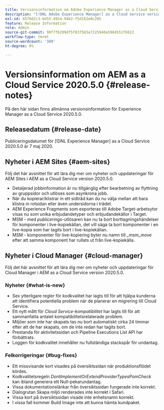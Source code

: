 ```yaml
---
title: Versionsinformation om Adobe Experience Manager as a Cloud Service 2020.5.0
description: "[!DNL Adobe Experience Manager] as a Cloud Service versionsinformation för 2020.5.0."
exl-id: 8570d2c3-6d55-4914-94b2-f5d162e0c285
feature: Release Information
role: Admin
source-git-commit: 90f7f6209df5f837583a7225940a5984551f6622
workflow-type: tm+mt
source-wordcount: '389'
ht-degree: 0%

---
```


# Versionsinformation om AEM as a Cloud Service 2020.5.0 {#release-notes}

På den här sidan finns allmänna versionsinformation för Experience Manager as a Cloud Service 2020.5.0.

## Releasedatum {#release-date}

Publiceringsdatumet för [!DNL Experience Manager] as a Cloud Service 2020.5.0 är 7 maj 2020.

## Nyheter i AEM Sites {#aem-sites}

Följ det här avsnittet för att lära dig mer om nyheter och uppdateringar för AEM Sites i AEM as a Cloud Service version 2020.5.0.

* Detaljerad jobbinformation är nu tillgänglig efter bearbetning av flyttning av gruppsidor och utlöses som asynkrona jobb.
* När du kopierar/klistrar in ett sidträd kan du nu välja mellan att bara klistra in rotsidan eller även undersidorna i trädet.
* AEM Experience Fragments som exporteras till Adobe Target-arbetsytor visas nu som unika erbjudandetyper och erbjudandekällor i Target.
* MSM - med *publicerings*-utlösaren kan nu ta bort borttagningshändelser för komponenter i live-kopiekällan, det vill säga ta bort komponenter i en live-kopia som har tagits bort i live-kopiekällan.
* MSM - komponenter för live-kopiering byter nu namn till *_msm_move* efter att samma komponent har rullats ut från live-kopiekälla.


## Nyheter i Cloud Manager {#cloud-manager}

Följ det här avsnittet för att lära dig mer om nyheter och uppdateringar för Cloud Manager i AEM as a Cloud Service version 2020.5.0.

### Nyheter {#what-is-new}

* Sex ytterligare regler för kodkvalitet har lagts till för att hjälpa kunderna att identifiera potentiella problem när de planerar en migrering till Cloud Service.
* Ett nytt mått för *Cloud Service-kompatibilitet* har lagts till för att sammanfatta antalet kompatibilitetsrelaterade problem.
* Miljöer som inte har skapats tas nu bort automatiskt cirka 24 timmar efter att de har skapats, om de inte redan har tagits bort.
* Prestanda för aktivitetssidan och Pipeline Executions List API har förbättrats.
* Loggen för kodkvalitet innehåller nu fullständiga stackspår för undantag.

### Felkorrigeringar  {#bug-fixes}

* Ett missvisande kort visades på översiktssidan när produktionsflödet kördes.
* Kodkvalitetsregeln *DontImplementOrExtendProviderTypesPomCheck* kan ibland generera ett Null-pekarundantag.
* Vissa dokumentationslänkar från översiktssidan fungerade inte korrekt.
* Dialogrutan Skapa miljö renderades inte korrekt i Safari.
* Vissa kort på översiktssidan visade inte enhetsnamn korrekt.
* I vissa fall kommer Build Image inte att kunna hämta kundpaket.
